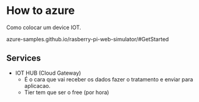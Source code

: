 # How to azure

Como colocar um device IOT.

azure-samples.github.io/rasberry-pi-web-simulator/#GetStarted

## Services

- IOT HUB (Cloud Gateway)
  - É o cara que vai receber os dados fazer o tratamento e enviar para aplicacao.
  - Tier tem que ser o free (por hora)

